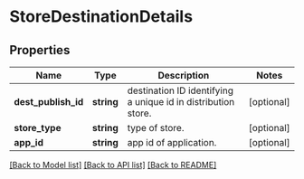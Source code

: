 # StoreDestinationDetails

## Properties
Name | Type | Description | Notes
------------ | ------------- | ------------- | -------------
**dest_publish_id** | **string** | destination ID identifying a unique id in distribution store. | [optional] 
**store_type** | **string** | type of store. | [optional] 
**app_id** | **string** | app id of application. | [optional] 

[[Back to Model list]](../README.md#documentation-for-models) [[Back to API list]](../README.md#documentation-for-api-endpoints) [[Back to README]](../README.md)


